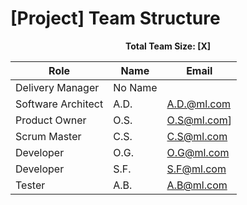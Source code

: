 # [Project] Team Structure

**<p align="center">Total Team Size: [X]</p>**

| Role               | Name   | Email   |
| ------------------ | ------ | ------- |
| Delivery Manager   | No Name |  |
| Software Architect | A.D. | A.D.@ml.com |
| Product Owner      | O.S. | O.S@ml.com] |
| Scrum Master       | C.S. | C.S@ml.com |
| Developer          | O.G. | O.G@ml.com |
| Developer          | S.F. | S.F@ml.com |
| Tester             | A.B. | A.B@ml.com |
